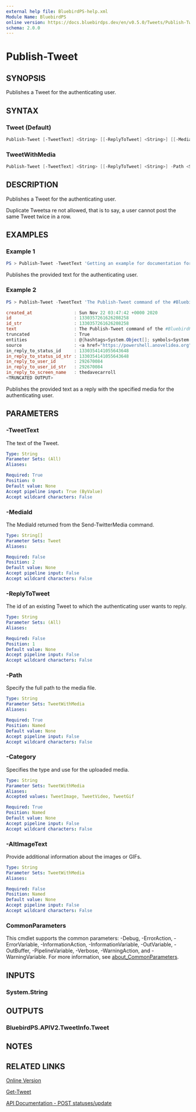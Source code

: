 ```yaml
---
external help file: BluebirdPS-help.xml
Module Name: BluebirdPS
online version: https://docs.bluebirdps.dev/en/v0.5.0/Tweets/Publish-Tweet
schema: 2.0.0
---
```


# Publish-Tweet

## SYNOPSIS

Publishes a Tweet for the authenticating user.

## SYNTAX

### Tweet (Default)

```powershell
Publish-Tweet [-TweetText] <String> [[-ReplyToTweet] <String>] [[-MediaId] <String[]>] [<CommonParameters>]
```

### TweetWithMedia

```powershell
Publish-Tweet [-TweetText] <String> [[-ReplyToTweet] <String>] -Path <String> -Category <String> [-AltImageText <String>] [<CommonParameters>]
```

## DESCRIPTION

Publishes a Tweet for the authenticating user.

Duplicate Tweetsa re not allowed, that is to say, a user cannot post the same Tweet twice in a row.

## EXAMPLES

### Example 1

```powershell
PS > Publish-Tweet -TweetText 'Getting an example for documentation for the Publish-Tweet command of the #BluebirdPS #PowerShell 7 module for Twitter.'
```

Publishes the provided text for the authenticating user.

### Example 2

```powershell
PS > Publish-Tweet -TweetText 'The Publish-Tweet command of the #BluebirdPS #PowerShell 7 module for Twitter can also reply to a Tweet unless I have a silly typo in the definition. ¯\_(ツ)_/¯' -ReplyToTweet 1330354141055643648 -MediaId 1330355920799412226

created_at                : Sun Nov 22 03:47:42 +0000 2020
id                        : 1330357261626208258
id_str                    : 1330357261626208258
text                      : The Publish-Tweet command of the #BluebirdPS #PowerShell 7 module for Twitter can also reply to a Tweet unless I ha… https://t.co/Kz6qAA0fNb
truncated                 : True
entities                  : @{hashtags=System.Object[]; symbols=System.Object[]; user_mentions=System.Object[]; urls=System.Object[]}
source                    : <a href="https://powershell.anovelidea.org" rel="nofollow">thedavecarrroll-tweets-with-pwsh</a>
in_reply_to_status_id     : 1330354141055643648
in_reply_to_status_id_str : 1330354141055643648
in_reply_to_user_id       : 292670084
in_reply_to_user_id_str   : 292670084
in_reply_to_screen_name   : thedavecarroll
<TRUNCATED OUTPUT>
```

Publishes the provided text as a reply with the specified media for the authenticating user.

## PARAMETERS

### -TweetText

The text of the Tweet.

```yaml
Type: String
Parameter Sets: (All)
Aliases:

Required: True
Position: 0
Default value: None
Accept pipeline input: True (ByValue)
Accept wildcard characters: False
```

### -MediaId

The MediaId returned from the Send-TwitterMedia command.

```yaml
Type: String[]
Parameter Sets: Tweet
Aliases:

Required: False
Position: 2
Default value: None
Accept pipeline input: False
Accept wildcard characters: False
```

### -ReplyToTweet

The id of an existing Tweet to which the authenticating user wants to reply.

```yaml
Type: String
Parameter Sets: (All)
Aliases:

Required: False
Position: 1
Default value: None
Accept pipeline input: False
Accept wildcard characters: False
```

### -Path

Specify the full path to the media file.

```yaml
Type: String
Parameter Sets: TweetWithMedia
Aliases:

Required: True
Position: Named
Default value: None
Accept pipeline input: False
Accept wildcard characters: False
```

### -Category

Specifies the type and use for the uploaded media.

```yaml
Type: String
Parameter Sets: TweetWithMedia
Aliases:
Accepted values: TweetImage, TweetVideo, TweetGif

Required: True
Position: Named
Default value: None
Accept pipeline input: False
Accept wildcard characters: False
```

### -AltImageText

Provide additional information about the images or GIFs.

```yaml
Type: String
Parameter Sets: TweetWithMedia
Aliases:

Required: False
Position: Named
Default value: None
Accept pipeline input: False
Accept wildcard characters: False
```

### CommonParameters

This cmdlet supports the common parameters: -Debug, -ErrorAction, -ErrorVariable, -InformationAction, -InformationVariable, -OutVariable, -OutBuffer, -PipelineVariable, -Verbose, -WarningAction, and -WarningVariable. For more information, see [about_CommonParameters](http://go.microsoft.com/fwlink/?LinkID=113216).

## INPUTS

### System.String

## OUTPUTS

### BluebirdPS.APIV2.TweetInfo.Tweet

## NOTES

## RELATED LINKS

[Online Version](https://docs.bluebirdps.dev/en/v0.5.0/Tweets/Publish-Tweet)

[Get-Tweet](https://docs.bluebirdps.dev/en/v0.5.0/Tweets/Get-Tweet)

[API Documentation - POST statuses/update](https://developer.twitter.com/en/docs/twitter-api/v1/tweets/post-and-engage/api-reference/post-statuses-update)
